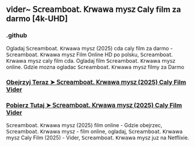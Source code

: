 ## 𝗏𝗂𝖽𝖾𝗋~ 𝖲𝖼𝗋𝖾𝖺𝗆𝖻𝗈𝖺𝗍. 𝖪𝗋𝗐𝖺𝗐𝖺 𝗆𝗒𝗌𝗓 Caly film za darmo [4k-UHD]

### .github

Ogladaj 𝖲𝖼𝗋𝖾𝖺𝗆𝖻𝗈𝖺𝗍. 𝖪𝗋𝗐𝖺𝗐𝖺 𝗆𝗒𝗌𝗓 (2025) cda caly film za darmo - 𝖲𝖼𝗋𝖾𝖺𝗆𝖻𝗈𝖺𝗍. 𝖪𝗋𝗐𝖺𝗐𝖺 𝗆𝗒𝗌𝗓 Film Online HD po polsku, 𝖲𝖼𝗋𝖾𝖺𝗆𝖻𝗈𝖺𝗍. 𝖪𝗋𝗐𝖺𝗐𝖺 𝗆𝗒𝗌𝗓 caly film cda. Ogladaj film 𝖲𝖼𝗋𝖾𝖺𝗆𝖻𝗈𝖺𝗍. 𝖪𝗋𝗐𝖺𝗐𝖺 𝗆𝗒𝗌𝗓 online. Gdzie mozna ogladac 𝖲𝖼𝗋𝖾𝖺𝗆𝖻𝗈𝖺𝗍. 𝖪𝗋𝗐𝖺𝗐𝖺 𝗆𝗒𝗌𝗓 filmy za Darmo

### [Obejrzyj Teraz ➤ 𝖲𝖼𝗋𝖾𝖺𝗆𝖻𝗈𝖺𝗍. 𝖪𝗋𝗐𝖺𝗐𝖺 𝗆𝗒𝗌𝗓 (2025) Caly Film Vider](https://r-movies.com/pl/movie/1225572/screamboat-gitover)

### [Pobierz Tutaj ➤ 𝖲𝖼𝗋𝖾𝖺𝗆𝖻𝗈𝖺𝗍. 𝖪𝗋𝗐𝖺𝗐𝖺 𝗆𝗒𝗌𝗓 (2025) Caly Film Vider](https://r-movies.com/pl/movie/1225572/screamboat-gitover)

𝖲𝖼𝗋𝖾𝖺𝗆𝖻𝗈𝖺𝗍. 𝖪𝗋𝗐𝖺𝗐𝖺 𝗆𝗒𝗌𝗓 (2025) film online - Gdzie obejrzec, 𝖲𝖼𝗋𝖾𝖺𝗆𝖻𝗈𝖺𝗍. 𝖪𝗋𝗐𝖺𝗐𝖺 𝗆𝗒𝗌𝗓 - film online, ogladaj, 𝖲𝖼𝗋𝖾𝖺𝗆𝖻𝗈𝖺𝗍. 𝖪𝗋𝗐𝖺𝗐𝖺 𝗆𝗒𝗌𝗓 Caly Film (2025) - Vider, 𝖲𝖼𝗋𝖾𝖺𝗆𝖻𝗈𝖺𝗍. 𝖪𝗋𝗐𝖺𝗐𝖺 𝗆𝗒𝗌𝗓 juz na Netflixie.
